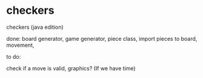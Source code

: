 # checkers
checkers (java edition)



done:
board generator,
game generator,
piece class,
import pieces to board,
movement,

to do:

check if a move is valid,
graphics? (If we have time)
